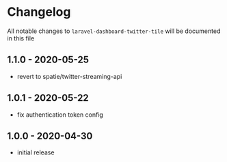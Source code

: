 # Changelog

All notable changes to `laravel-dashboard-twitter-tile` will be documented in this file

## 1.1.0 - 2020-05-25

- revert to spatie/twitter-streaming-api

## 1.0.1 - 2020-05-22

- fix authentication token config

## 1.0.0 - 2020-04-30

- initial release
